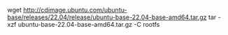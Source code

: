 wget http://cdimage.ubuntu.com/ubuntu-base/releases/22.04/release/ubuntu-base-22.04-base-amd64.tar.gz
tar -xzf ubuntu-base-22.04-base-amd64.tar.gz -C rootfs
